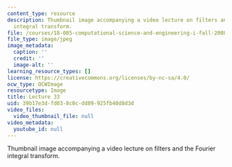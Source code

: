 ```yaml
---
content_type: resource
description: Thumbnail image accompanying a video lecture on filters and the Fourier
  integral transform.
file: /courses/18-085-computational-science-and-engineering-i-fall-2008/39b17e3dfd038c0cdd89925fb40d8d3d_33.jpg
file_type: image/jpeg
image_metadata:
  caption: ''
  credit: ''
  image-alt: ''
learning_resource_types: []
license: https://creativecommons.org/licenses/by-nc-sa/4.0/
ocw_type: OCWImage
resourcetype: Image
title: Lecture 33
uid: 39b17e3d-fd03-8c0c-dd89-925fb40d8d3d
video_files:
  video_thumbnail_file: null
video_metadata:
  youtube_id: null
---
```

Thumbnail image accompanying a video lecture on filters and the Fourier integral transform.